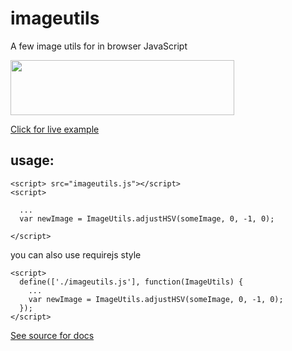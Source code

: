imageutils
==========

A few image utils for in browser JavaScript

<img src="http://greggman.github.io/imageutils/examples/example.png" width="358" height="88" />

[Click for live example](http://greggman.github.io/imageutils/examples/index.html)

usage:
------

    <script> src="imageutils.js"></script>
    <script>

      ...
      var newImage = ImageUtils.adjustHSV(someImage, 0, -1, 0);

    </script>

you can also use requirejs style

    <script>
      define(['./imageutils.js'], function(ImageUtils) {
        ...
        var newImage = ImageUtils.adjustHSV(someImage, 0, -1, 0);
      });
    </script>

[See source for docs](dist/imageutils.js)



